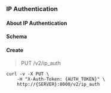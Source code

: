 ### IP Authentication

#### About IP Authentication

#### Schema



#### Create

> PUT /v2/ip_auth

```shell
curl -v -X PUT \
    -H "X-Auth-Token: {AUTH_TOKEN}" \
    http://{SERVER}:8000/v2/ip_auth
```

